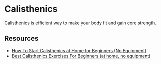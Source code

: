 # Calisthenics

Calisthenics is efficient way to make your body fit and gain core strength.

## Resources

- [How To Start Calisthenics at Home for Beginners (No Equipment)](https://www.youtube.com/watch?v=hEXjX6nwDoY)
- [Best Calisthenics Exercises For Beginners (at home, no equipment)](https://www.youtube.com/watch?v=7Vyh-dkIMko)
